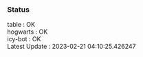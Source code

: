 ### Status


table : OK  
hogwarts : OK  
icy-bot : OK  
Latest Update : 2023-02-21 04:10:25.426247
